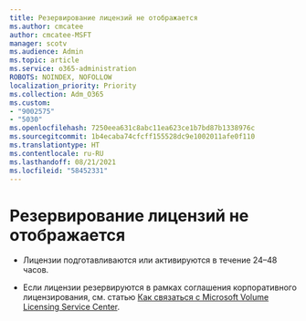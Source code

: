 ```yaml
---
title: Резервирование лицензий не отображается
ms.author: cmcatee
author: cmcatee-MSFT
manager: scotv
ms.audience: Admin
ms.topic: article
ms.service: o365-administration
ROBOTS: NOINDEX, NOFOLLOW
localization_priority: Priority
ms.collection: Adm_O365
ms.custom:
- "9002575"
- "5030"
ms.openlocfilehash: 7250eea631c8abc11ea623ce1b7bd87b1338976c
ms.sourcegitcommit: 1b4ecaba74cfcff155528dc9e1002011afe0f110
ms.translationtype: HT
ms.contentlocale: ru-RU
ms.lasthandoff: 08/21/2021
ms.locfileid: "58452331"
---
```

# <a name="license-reservation-does-not-show"></a>Резервирование лицензий не отображается

- Лицензии подготавливаются или активируются в течение 24–48 часов.

- Если лицензии резервируются в рамках соглашения корпоративного лицензирования, см. статью [Как связаться с Microsoft Volume Licensing Service Center](https://support.microsoft.com/help/4471406/how-to-contact-the-microsoft-volume-licensing-service-center).
